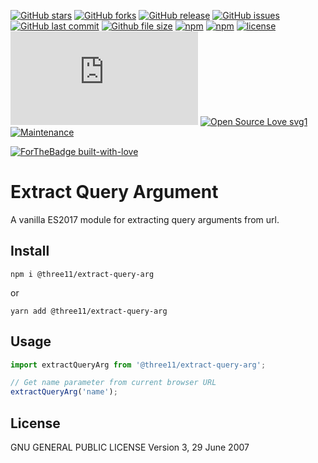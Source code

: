 [![GitHub stars](https://img.shields.io/github/stars/three11/extract-query-arg.svg?style=social&label=Stars)](https://github.com/three11/extract-query-arg)
[![GitHub forks](https://img.shields.io/github/forks/three11/extract-query-arg.svg?style=social&label=Fork)](https://github.com/three11/extract-query-arg/network#fork-destination-box)
[![GitHub release](https://img.shields.io/github/release/three11/extract-query-arg.svg)](https://github.com/three11/extract-query-arg/releases/latest)
[![GitHub issues](https://img.shields.io/github/issues/three11/extract-query-arg.svg)](https://github.com/three11/extract-query-arg/issues)
[![GitHub last commit](https://img.shields.io/github/last-commit/three11/extract-query-arg.svg)](https://github.com/three11/extract-query-arg/commits/master)
[![Github file size](https://img.shields.io/github/size/three11/extract-query-arg/dist/index.min.js.svg)](https://github.com/three11/extract-query-arg/)
[![npm](https://img.shields.io/npm/dt/@three11/extract-query-arg.svg)](https://www.npmjs.com/package/@three11/extract-query-arg)
[![npm](https://img.shields.io/npm/v/@three11/extract-query-arg.svg)](https://www.npmjs.com/package/@three11/extract-query-arg)
[![license](https://img.shields.io/github/license/three11/extract-query-arg.svg)](https://github.com/three11/extract-query-arg)
[![Analytics](https://ga-beacon.appspot.com/UA-83446952-1/github.com/three11/extract-query-arg/README.md)](https://github.com/three11/extract-query-arg/)
[![Open Source Love svg1](https://badges.frapsoft.com/os/v1/open-source.svg?v=103)](https://github.com/three11/extract-query-arg/)
[![Maintenance](https://img.shields.io/badge/Maintained%3F-yes-green.svg)](https://github.com/three11/extract-query-arg/graphs/commit-activity)

[![ForTheBadge built-with-love](https://ForTheBadge.com/images/badges/built-with-love.svg)](https://github.com/three11/)

# Extract Query Argument

A vanilla ES2017 module for extracting query arguments from url.

## Install

```console
npm i @three11/extract-query-arg
```

or

```console
yarn add @three11/extract-query-arg
```

## Usage

```javascript
import extractQueryArg from '@three11/extract-query-arg';

// Get name parameter from current browser URL
extractQueryArg('name');
```

## License

GNU GENERAL PUBLIC LICENSE
Version 3, 29 June 2007

